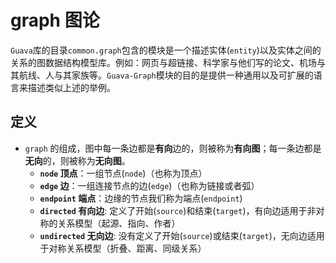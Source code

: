 # graph 图论
`Guava`库的目录`common.graph`包含的模块是一个描述实体(`entity`)以及实体之间的关系的图数据结构模型库。例如：网页与超链接、科学家与他们写的论文、机场与其航线、人与其家族等。`Guava-Graph`模块的目的是提供一种通用以及可扩展的语言来描述类似上述的举例。

## 定义
- `graph` 的组成，图中每一条边都是**有向**边的，则被称为**有向图**；每一条边都是**无向**的，则被称为**无向图**。
	- **`node` 顶点**：一组节点(`node`)（也称为顶点）
	- **`edge` 边**：一组连接节点的边(`edge`)（也称为链接或者弧）
	- **`endpoint` 端点**：边缘的节点我们称为端点(`endpoint`)
	- **`directed` 有向边**: 定义了开始(`source`)和结束(`target`)，有向边适用于非对称的关系模型（起源、指向、作者）
	- **`undirected` 无向边**: 没有定义了开始(`source`)或结束(`target`)，无向边适用于对称关系模型（折叠、距离、同级关系）
	
